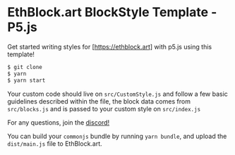 # EthBlock.art BlockStyle Template - P5.js

Get started writing styles for [https://ethblock.art] with p5.js using this template!

```bash
$ git clone
$ yarn
$ yarn start

```

Your custom code should live on `src/CustomStyle.js` and follow a few basic guidelines described within the file, the block data comes from `src/blocks.js` and is passed to your custom style on `src/index.js`

For any questions, join the [discord!](https://discord.gg/H7HYqcdWWK)

You can build your `commonjs` bundle by running `yarn bundle`, and upload the `dist/main.js` file to EthBlock.art.
